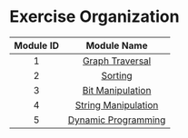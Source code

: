 # Exercise Organization

| Module ID | Module Name |
|:-----------:|:--------:|
| 1 | [Graph Traversal](https://github.com/ByteAcademyCo/Exercises/tree/master/algorithms/graph_traversal) |
| 2 | [Sorting](https://github.com/ByteAcademyCo/Exercises/tree/master/algorithms/sorting) |
| 3 | [Bit Manipulation](https://github.com/ByteAcademyCo/Exercises/tree/master/algorithms/bit_manipultion) |
| 4 | [String Manipulation](https://github.com/ByteAcademyCo/Exercises/tree/master/algorithms/string_manipulation) |
| 5 | [Dynamic Programming](https://github.com/ByteAcademyCo/Exercises/tree/master/algorithms/dynamic_programming) |
